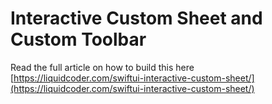 # Interactive Custom Sheet and  Custom Toolbar

Read the full article on how to build this here [https://liquidcoder.com/swiftui-interactive-custom-sheet/](https://liquidcoder.com/swiftui-interactive-custom-sheet/)